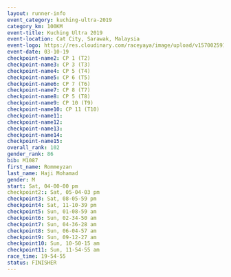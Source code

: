 ```yaml
---
layout: runner-info 
event_category: kuching-ultra-2019 
category_km: 100KM 
event-title: Kuching Ultra 2019
event-location: Cat City, Sarawak, Malaysia 
event-logo: https://res.cloudinary.com/raceyaya/image/upload/v1570025915/logo/kuching_ultra_jsvtue.jpg 
event-date: 03-10-19 
checkpoint-name2: CP 1 (T2) 
checkpoint-name3: CP 3 (T3) 
checkpoint-name4: CP 5 (T4) 
checkpoint-name5: CP 6 (T5) 
checkpoint-name6: CP 7 (T6) 
checkpoint-name7: CP 8 (T7) 
checkpoint-name8: CP 5 (T8) 
checkpoint-name9: CP 10 (T9) 
checkpoint-name10: CP 11 (T10) 
checkpoint-name11:  
checkpoint-name12: 
checkpoint-name13: 
checkpoint-name14: 
checkpoint-name15: 
overall_rank: 102
gender_rank: 86
bib: M1087
first_name: Rommeyzan
last_name: Haji Mohamad
gender: M
start: Sat, 04-00-00 pm
checkpoint2:: Sat, 05-04-03 pm
checkpoint3: Sat, 08-05-59 pm
checkpoint4: Sat, 11-10-39 pm
checkpoint5: Sun, 01-08-59 am
checkpoint6: Sun, 02-34-50 am
checkpoint7: Sun, 04-36-28 am
checkpoint8: Sun, 06-04-57 am
checkpoint9: Sun, 09-12-27 am
checkpoint10: Sun, 10-50-15 am
checkpoint11: Sun, 11-54-55 am
race_time: 19-54-55
status: FINISHER
---
```

